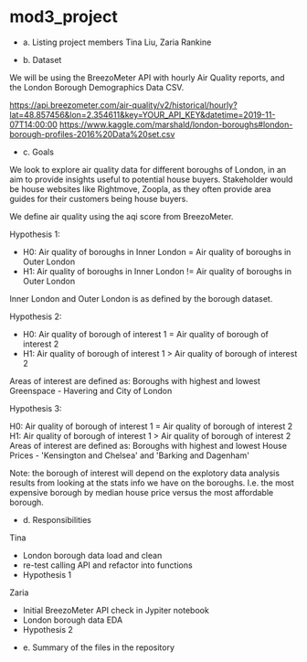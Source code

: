 # mod3_project



* a. Listing project members
Tina Liu, Zaria Rankine

* b. Dataset

We will be using the BreezoMeter API with hourly Air Quality reports, and the London Borough Demographics Data CSV.

https://api.breezometer.com/air-quality/v2/historical/hourly?lat=48.857456&lon=2.354611&key=YOUR_API_KEY&datetime=2019-11-07T14:00:00
https://www.kaggle.com/marshald/london-boroughs#london-borough-profiles-2016%20Data%20set.csv

* c. Goals

We look to explore air quality data for different boroughs of London, in an aim to provide insights useful to potential house buyers. Stakeholder would be house websites like Rightmove, Zoopla, as they often provide area guides for their customers being house buyers.

We define air quality using the aqi score from BreezoMeter.

Hypothesis 1:
- H0: Air quality of boroughs in Inner London = Air quality of boroughs in Outer London
- H1: Air quality of boroughs in Inner London != Air quality of boroughs in Outer London

Inner London and Outer London is as defined by the borough dataset.

Hypothesis 2:
- H0: Air quality of borough of interest 1 = Air quality of borough of interest 2
- H1: Air quality of borough of interest 1 > Air quality of borough of interest 2

Areas of interest are defined as:
Boroughs with highest and lowest Greenspace - Havering and City of London

Hypothesis 3:

H0: Air quality of borough of interest 1 = Air quality of borough of interest 2
H1: Air quality of borough of interest 1 > Air quality of borough of interest 2
Areas of interest are defined as: Boroughs with highest and lowest House Prices - 'Kensington and Chelsea' and 'Barking and Dagenham'


Note: the borough of interest will depend on the explotory data analysis results from looking at the stats info we have on the boroughs. I.e. the most expensive borough by median house price versus the most affordable borough.

* d. Responsibilities

Tina
- London borough data load and clean
- re-test calling API and refactor into functions
- Hypothesis 1


Zaria
- Initial BreezoMeter API check in Jypiter notebook
- London borough data EDA
- Hypothesis 2




* e. Summary of the files in the repository
